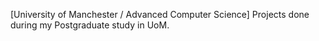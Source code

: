 [University of Manchester / Advanced Computer Science] Projects done during my Postgraduate study in UoM.
